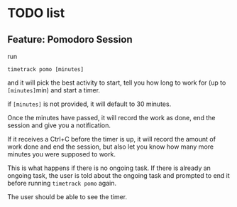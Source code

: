 # TODO list

## Feature: Pomodoro Session

run
```
timetrack pomo [minutes]
```
and it will pick the best activity to start, tell you how long to work for (up to `[minutes]`min) and start a timer.

if `[minutes]` is not provided, it will default to 30 minutes.

Once the minutes have passed, it will record the work as done, end the session and give you a notification.

If it receives a Ctrl+C before the timer is up, it will record the amount of work done and end the session, but also let you know how many
more minutes you were supposed to work.

This is what happens if there is no ongoing task. If there is already an ongoing task, the user is told about the ongoing task and prompted
to end it before running `timetrack pomo` again.

The user should be able to see the timer.
